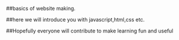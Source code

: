 ##basics of website making.

##here we will introduce you with javascript,html,css etc.

##Hopefully everyone will contribute to make learning fun and useful
